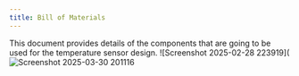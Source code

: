 ```yaml
---
title: Bill of Materials
---
```


This document provides details of the components that are going to be used for the temperature sensor design.
![Screenshot 2025-02-28 223919](![Screenshot 2025-03-30 201116](https://github.com/user-attachments/assets/fd5f9b8e-3688-4402-911c-3d3e8c2df349)
